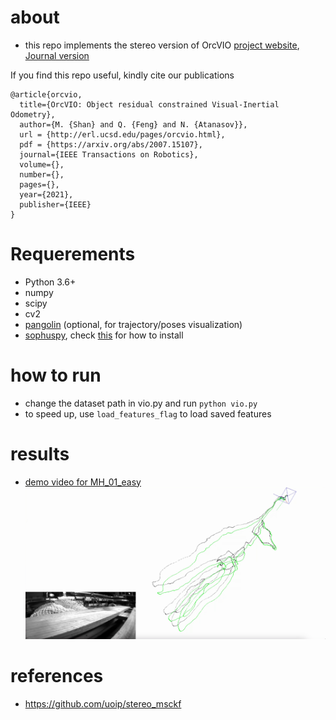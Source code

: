 # about 

- this repo implements the stereo version of OrcVIO [project website](http://me-llamo-sean.cf/orcvio_githubpage/), [Journal version](https://arxiv.org/pdf/2007.15107.pdf)

If you find this repo useful, kindly cite our publications 

```
@article{orcvio,
  title={OrcVIO: Object residual constrained Visual-Inertial Odometry},
  author={M. {Shan} and Q. {Feng} and N. {Atanasov}},
  url = {http://erl.ucsd.edu/pages/orcvio.html},
  pdf = {https://arxiv.org/abs/2007.15107},
  journal={IEEE Transactions on Robotics},
  volume={},
  number={},
  pages={},
  year={2021},
  publisher={IEEE}
}    
```

# Requerements

* Python 3.6+
* numpy
* scipy
* cv2
* [pangolin](https://github.com/uoip/pangolin) (optional, for trajectory/poses visualization)
* [sophuspy](https://pypi.org/project/sophuspy/), check [this](https://github.com/pybind/pybind11/issues/1628#issuecomment-697346676) for how to install 

# how to run  

- change the dataset path in vio.py and run `python vio.py`  
- to speed up, use `load_features_flag` to load saved features 

# results

- [demo video for MH_01_easy](https://youtu.be/eNaVp7B5ecQ)  
![](imgs/euroc_mh_01_easy.jpg)

# references 

- https://github.com/uoip/stereo_msckf
